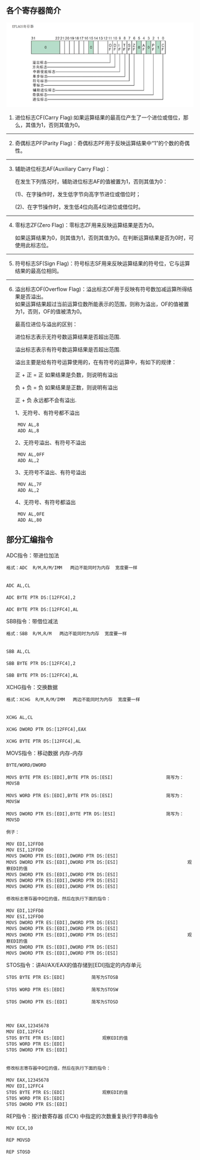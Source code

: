 ## 各个寄存器简介
![eflags](https://github.com/Buci-1/Reverse/blob/main/EFLAGS%E5%AF%84%E5%AD%98%E5%99%A8(2015-01-19)/Image/Eflag%E5%AF%84%E5%AD%98%E5%99%A8.png)
1. 进位标志CF(Carry Flag):如果运算结果的最高位产生了一个进位或借位，那么，其值为1，否则其值为0。
*** 
2. 奇偶标志PF(Parity Flag)：奇偶标志PF用于反映运算结果中“1”的个数的奇偶性。
***
3. 辅助进位标志AF(Auxiliary Carry Flag)：							
								
	在发生下列情况时，辅助进位标志AF的值被置为1，否则其值为0：							
								
	(1)、在字操作时，发生低字节向高字节进位或借位时；							
								
	(2)、在字节操作时，发生低4位向高4位进位或借位时。							
***
4. 零标志ZF(Zero Flag)：零标志ZF用来反映运算结果是否为0。  

	如果运算结果为0，则其值为1，否则其值为0。在判断运算结果是否为0时，可使用此标志位。
***
5. 符号标志SF(Sign Flag)：符号标志SF用来反映运算结果的符号位，它与运算结果的最高位相同。
***		
					
6. 溢出标志OF(Overflow Flag)：溢出标志OF用于反映有符号数加减运算所得结果是否溢出。							
	如果运算结果超过当前运算位数所能表示的范围，则称为溢出，OF的值被置为1，否则，OF的值被清为0。							
								
								
	最高位进位与溢出的区别：							
								
								
	进位标志表示无符号数运算结果是否超出范围.							
								
	溢出标志表示有符号数运算结果是否超出范围.							
								
	溢出主要是给有符号运算使用的，在有符号的运算中，有如下的规律：							
								
	正 + 正 = 正 如果结果是负数，则说明有溢出							
								
	负 + 负 = 负 如果结果是正数，则说明有溢出							
								
	正 + 负 永远都不会有溢出.							

	1、无符号、有符号都不溢出				
					
		MOV AL,8			
		ADD AL,8			
					
	2、无符号溢出、有符号不溢出				
					
		MOV AL,0FF			
		ADD AL,2			
					
	3、无符号不溢出、有符号溢出				
					
		MOV AL,7F			
		ADD AL,2			
					
	4、无符号、有符号都溢出				
					
		MOV AL,0FE			
		ADD AL,80		

## 部分汇编指令
ADC指令：带进位加法								
								
	格式：ADC  R/M,R/M/IMM   两边不能同时为内存  宽度要一样							
								
								
	ADC AL,CL							
								
	ADC BYTE PTR DS:[12FFC4],2							
								
	ADC BYTE PTR DS:[12FFC4],AL							
								
SBB指令：带借位减法								
								
	格式：SBB  R/M,R/M   两边不能同时为内存  宽度要一样							
								
								
	SBB AL,CL							
								
	SBB BYTE PTR DS:[12FFC4],2							
								
	SBB BYTE PTR DS:[12FFC4],AL							
								
XCHG指令：交换数据								
								
	格式：XCHG  R/M,R/M/IMM   两边不能同时为内存  宽度要一样							
								
								
	XCHG AL,CL							
								
	XCHG DWORD PTR DS:[12FFC4],EAX							
								
	XCHG BYTE PTR DS:[12FFC4],AL							
								
MOVS指令：移动数据  内存-内存								
								
	BYTE/WORD/DWORD							
								
	MOVS BYTE PTR ES:[EDI],BYTE PTR DS:[ESI]					简写为：MOVSB		
								
	MOVS WORD PTR ES:[EDI],BYTE PTR DS:[ESI]					简写为：MOVSW		
								
	MOVS DWORD PTR ES:[EDI],BYTE PTR DS:[ESI]					简写为：MOVSD		
								
	例子：							
								
	MOV EDI,12FFD8							
	MOV ESI,12FFD0							
	MOVS DWORD PTR ES:[EDI],DWORD PTR DS:[ESI]							
	MOVS DWORD PTR ES:[EDI],DWORD PTR DS:[ESI]							观察EDI的值
	MOVS DWORD PTR ES:[EDI],DWORD PTR DS:[ESI]							
	MOVS DWORD PTR ES:[EDI],DWORD PTR DS:[ESI]							
	MOVS DWORD PTR ES:[EDI],DWORD PTR DS:[ESI]							
								
	修改标志寄存器中D位的值，然后在执行下面的指令：							
								
	MOV EDI,12FFD8							
	MOV ESI,12FFD0							
	MOVS DWORD PTR ES:[EDI],DWORD PTR DS:[ESI]							
	MOVS DWORD PTR ES:[EDI],DWORD PTR DS:[ESI]							
	MOVS DWORD PTR ES:[EDI],DWORD PTR DS:[ESI]							观察EDI的值
	MOVS DWORD PTR ES:[EDI],DWORD PTR DS:[ESI]							
	MOVS DWORD PTR ES:[EDI],DWORD PTR DS:[ESI]							
								
								
								
								
STOS指令：讲Al/AX/EAX的值存储到[EDI]指定的内存单元								
								
								
	STOS BYTE PTR ES:[EDI]			简写为STOSB				
								
	STOS WORD PTR ES:[EDI]			简写为STOSW				
								
	STOS DWORD PTR ES:[EDI]			简写为STOSD				
								
								
								
	MOV EAX,12345678							
	MOV EDI,12FFC4							
	STOS BYTE PTR ES:[EDI]				观察EDI的值			
	STOS WORD PTR ES:[EDI]							
	STOS DWORD PTR ES:[EDI]							
								
								
	修改标志寄存器中D位的值，然后在执行下面的指令：							
								
	MOV EAX,12345678							
	MOV EDI,12FFC4							
	STOS BYTE PTR ES:[EDI]				观察EDI的值			
	STOS WORD PTR ES:[EDI]							
	STOS DWORD PTR ES:[EDI]							
								
								
REP指令：按计数寄存器 (ECX) 中指定的次数重复执行字符串指令								
								
	MOV ECX,10							
								
	REP MOVSD							
								
	REP STOSD							
	

								
								

